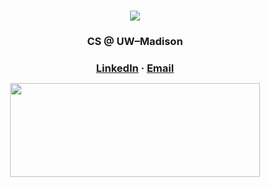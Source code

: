 <!---
DavidTheWolfLover/DavidTheWolfLover is a ✨ special ✨ repository because its `README.md` (this file) appears on your GitHub profile.
You can click the Preview link to take a look at your changes.
--->

<h1 align="center"><img src="https://readme-typing-svg.demolab.com?font=Quicksand&weight=600&size=45&duration=3000&color=00F7BC&center=true&vCenter=true&width=500&lines=Hello%2C+I'm+Khoa+Cao%F0%9F%91%8B!"/></a></h1>

<h3 align="center"> CS @ UW–Madison</h3>

<h3 align="center" style="margin-bottom: 12px;">
  <a href="https://www.linkedin.com/in/khoacao2k4/" target="_blank">LinkedIn</a> · <a href="mailto:cqnhatkhoa@gmail.com">Email</a>
</h3>

<p align="center">
  <img height="150" width="400" src="https://github-readme-stats.vercel.app/api?username=DavidTheWolfLover&hide=contribs,prs&theme=tokyonight" />
</p>
